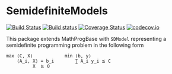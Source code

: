 # SemidefiniteModels

[![Build Status](https://travis-ci.org/JuliaOpt/SemidefiniteModels.jl.svg?branch=master)](https://travis-ci.org/JuliaOpt/SemidefiniteModels.jl)
[![Build status](https://ci.appveyor.com/api/projects/status/cxyq8mnav06gkcw9?svg=true)](https://ci.appveyor.com/project/blegat/semidefinitemodels-jl)
[![Coverage Status](https://coveralls.io/repos/JuliaOpt/SemidefiniteModels.jl/badge.svg?branch=master&service=github)](https://coveralls.io/github/JuliaOpt/SemidefiniteModels.jl?branch=master)
[![codecov.io](http://codecov.io/github/JuliaOpt/SemidefiniteModels.jl/coverage.svg?branch=master)](http://codecov.io/github/JuliaOpt/SemidefiniteModels.jl?branch=master)

This package extends MathProgBase with `SDModel` representing a semidefinite programming problem in the following form
```
max ⟨C, X⟩            min ⟨b, y⟩
    ⟨A_i, X⟩ = b_i        ∑ A_i y_i ⪯ C
          X  ⪰ 0
```
